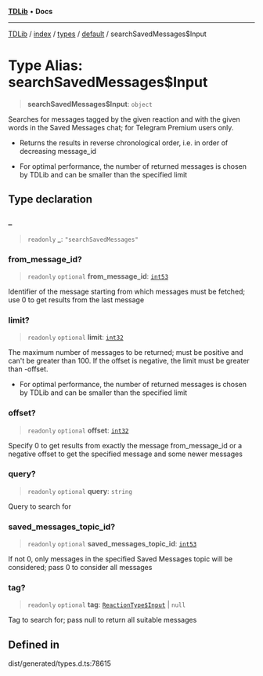 [**TDLib**](../../../../../../README.md) • **Docs**

***

[TDLib](../../../../../../modules.md) / [index](../../../../../README.md) / [types](../../../README.md) / [default](../README.md) / searchSavedMessages$Input

# Type Alias: searchSavedMessages$Input

> **searchSavedMessages$Input**: `object`

Searches for messages tagged by the given reaction and with the given words in the Saved Messages chat; for Telegram Premium users only.

- Returns the results in reverse chronological order, i.e. in order of decreasing message_id

- For optimal performance, the number of returned messages is chosen by TDLib and can be smaller than the specified limit

## Type declaration

### \_

> `readonly` **\_**: `"searchSavedMessages"`

### from\_message\_id?

> `readonly` `optional` **from\_message\_id**: [`int53`](int53.md)

Identifier of the message starting from which messages must be fetched; use 0 to get results from the last message

### limit?

> `readonly` `optional` **limit**: [`int32`](int32.md)

The maximum number of messages to be returned; must be positive and can't be greater than 100. If the offset is negative, the limit must be greater than -offset.

- For optimal performance, the number of returned messages is chosen by TDLib and can be smaller than the specified limit

### offset?

> `readonly` `optional` **offset**: [`int32`](int32.md)

Specify 0 to get results from exactly the message from_message_id or a negative offset to get the specified message and some newer messages

### query?

> `readonly` `optional` **query**: `string`

Query to search for

### saved\_messages\_topic\_id?

> `readonly` `optional` **saved\_messages\_topic\_id**: [`int53`](int53.md)

If not 0, only messages in the specified Saved Messages topic will be considered; pass 0 to consider all messages

### tag?

> `readonly` `optional` **tag**: [`ReactionType$Input`](ReactionType$Input.md) \| `null`

Tag to search for; pass null to return all suitable messages

## Defined in

dist/generated/types.d.ts:78615

